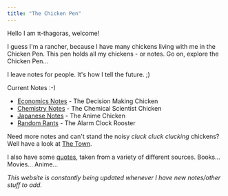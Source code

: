 ```yaml
---
title: "The Chicken Pen"
---
```


Hello I am π-thagoras, welcome!

I guess I'm a rancher, because I have many chickens living with me in the Chicken Pen. This pen holds all my chickens - or notes. Go on, explore the Chicken Pen...

I leave notes for people. It's how I tell the future. ;)

Current Notes :-)
- [Economics Notes](Economics-Notes.md) - The Decision Making Chicken
- [Chemistry Notes](Chemistry-Notes.md) - The Chemical Scientist Chicken
- [Japanese Notes](Japanese-Notes.md) - The Anime Chicken
- [Random Rants](Random-Rants.md) - The Alarm Clock Rooster


Need more notes and can't stand the noisy *cluck cluck clucking* chickens? Well have a look at [The Town](The-Town.md).

I also have some [quotes](Quotes.md), taken from a variety of different sources. Books... Movies... Anime...


*This website is constantly being updated whenever I have new notes/other stuff to add.*
